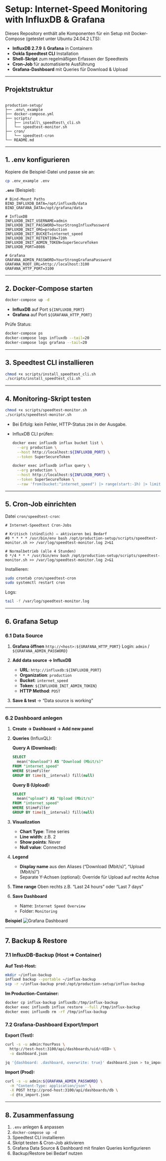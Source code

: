 # Setup: Internet-Speed Monitoring with InfluxDB & Grafana

Dieses Repository enthält alle Komponenten für ein Setup mit Docker-Compose (getestet unter Ubuntu 24.04.2 LTS):

- **InfluxDB 2.7.9** & **Grafana** in Containern  
- **Ookla Speedtest CLI** Installation  
- **Shell-Skript** zum regelmäßigen Erfassen der Speedtests  
- **Cron-Job** für automatisierte Ausführung  
- **Grafana-Dashboard** mit Queries für Download & Upload

---

## Projektstruktur

```

production-setup/
├── .env\_example
├── docker-compose.yml
├── scripts/
│   ├── install\_speedtest\_cli.sh
│   └── speedtest-monitor.sh
├── cron/
│   └── speedtest-cron
└── README.md

````

---

## 1. .env konfigurieren

Kopiere die Beispiel-Datei und passe sie an:

```bash
cp .env_example .env
````

**`.env`** (Beispiel):

```dotenv
# Bind-Mount Paths
BIND_INFLUXDB_DATA=/opt/influxdb/data
BIND_GRAFANA_DATA=/opt/grafana/data

# InfluxDB
INFLUXDB_INIT_USERNAME=admin
INFLUXDB_INIT_PASSWORD=YourStrongInfluxPassword
INFLUXDB_INIT_ORG=production
INFLUXDB_INIT_BUCKET=internet_speed
INFLUXDB_INIT_RETENTION=720h
INFLUXDB_INIT_ADMIN_TOKEN=SuperSecureToken
INFLUXDB_PORT=8086

# Grafana
GRAFANA_ADMIN_PASSWORD=YourStrongGrafanaPassword
GRAFANA_ROOT_URL=http://localhost:3100
GRAFANA_HTTP_PORT=3100
```

---

## 2. Docker-Compose starten

```bash
docker-compose up -d
```

* **InfluxDB** auf Port `${INFLUXDB_PORT}`
* **Grafana** auf Port `${GRAFANA_HTTP_PORT}`

Prüfe Status:

```bash
docker-compose ps
docker-compose logs influxdb --tail=20
docker-compose logs grafana --tail=20
```

---

## 3. Speedtest CLI installieren

```bash
chmod +x scripts/install_speedtest_cli.sh
./scripts/install_speedtest_cli.sh
```

---

## 4. Monitoring-Skript testen

```bash
chmod +x scripts/speedtest-monitor.sh
./scripts/speedtest-monitor.sh
```

* Bei Erfolg: kein Fehler, HTTP-Status `204` in der Ausgabe.
* InfluxDB CLI prüfen:

  ```bash
  docker exec influxdb influx bucket list \
    --org production \
    --host http://localhost:${INFLUXDB_PORT} \
    --token SuperSecureToken

  docker exec influxdb influx query \
    --org production \
    --host http://localhost:${INFLUXDB_PORT} \
    --token SuperSecureToken \
    --raw 'from(bucket:"internet_speed") |> range(start:-1h) |> limit(n:5)'
  ```

---

## 5. Cron-Job einrichten

Datei `cron/speedtest-cron`:

```cron
# Internet-Speedtest Cron-Jobs

# Kritisch (stündlich) – aktivieren bei Bedarf
#0 * * * * /usr/bin/env bash /opt/production-setup/scripts/speedtest-monitor.sh >> /var/log/speedtest-monitor.log 2>&1

# Normalbetrieb (alle 4 Stunden)
0 */4 * * * /usr/bin/env bash /opt/production-setup/scripts/speedtest-monitor.sh >> /var/log/speedtest-monitor.log 2>&1
```

Installieren:

```bash
sudo crontab cron/speedtest-cron
sudo systemctl restart cron
```

Logs:

```bash
tail -f /var/log/speedtest-monitor.log
```

---

## 6. Grafana Setup

### 6.1 Data Source

1. **Grafana öffnen**
   `http://<host>:${GRAFANA_HTTP_PORT}`
   Login: `admin` / `${GRAFANA_ADMIN_PASSWORD}`

2. **Add data source → InfluxDB**

   * **URL**: `http://influxdb:${INFLUXDB_PORT}`
   * **Organization**: `production`
   * **Bucket**: `internet_speed`
   * **Token**: `${INFLUXDB_INIT_ADMIN_TOKEN}`
   * **HTTP Method**: `POST`

3. **Save & test** → “Data source is working”

---

### 6.2 Dashboard anlegen

1. **Create → Dashboard → Add new panel**

2. **Queries** (InfluxQL):

   **Query A (Download):**

   ```sql
   SELECT
     mean("download") AS "Download (Mbit/s)"
   FROM "internet_speed"
   WHERE $timeFilter
   GROUP BY time($__interval) fill(null)
   ```

   **Query B (Upload):**

   ```sql
   SELECT
     mean("upload") AS "Upload (Mbit/s)"
   FROM "internet_speed"
   WHERE $timeFilter
   GROUP BY time($__interval) fill(null)
   ```

3. **Visualization**

   * **Chart Type**: Time series
   * **Line width**: z.B. 2
   * **Show points**: Never
   * **Null value**: Connected

4. **Legend**

   * **Display name** aus den Aliases (“Download (Mbit/s)”, “Upload (Mbit/s)”)
   * Separate Y-Achsen (optional): Override für Upload auf rechte Achse

5. **Time range**
   Oben rechts z.B. “Last 24 hours” oder “Last 7 days”

6. **Save Dashboard**

   * Name: `Internet Speed Overview`
   * Folder: `Monitoring`

**Beispiel**
![Grafana Dashboard](grafana_dashboard.png)

---

## 7. Backup & Restore

### 7.1 InfluxDB-Backup (Host ➔ Container)

**Auf Test-Host:**

```bash
mkdir ~/influx-backup
influxd backup --portable ~/influx-backup
scp -r ~/influx-backup prod:/opt/production-setup/influx-backup
```

**Im Production-Container:**

```bash
docker cp influx-backup influxdb:/tmp/influx-backup
docker exec influxdb influx restore --full /tmp/influx-backup
docker exec influxdb rm -rf /tmp/influx-backup
```

### 7.2 Grafana-Dashboard Export/Import

**Export (Test):**

```bash
curl -s -u admin:YourPass \
  http://test-host:3100/api/dashboards/uid/<UID> \
  -o dashboard.json

jq '{dashboard: .dashboard, overwrite: true}' dashboard.json > to_import.json
```

**Import (Prod):**

```bash
curl -s -u admin:${GRAFANA_ADMIN_PASSWORD} \
  -H "Content-Type: application/json" \
  -X POST http://prod-host:3100/api/dashboards/db \
  -d @to_import.json
```

---

## 8. Zusammenfassung

1. `.env` anlegen & anpassen
2. `docker-compose up -d`
3. Speedtest CLI installieren
4. Skript testen & Cron-Job aktivieren
5. Grafana Data Source & Dashboard mit finalen Queries konfigurieren
6. Backup/Restore bei Bedarf nutzen
